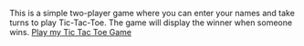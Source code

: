  This is a simple two-player game where you can enter your names and take turns to play Tic-Tac-Toe. The game will display the winner when someone wins.
[Play my Tic Tac Toe Game](file:///C:/Users/91630/OneDrive/Desktop/tic%20tac%20toe/index.html)
